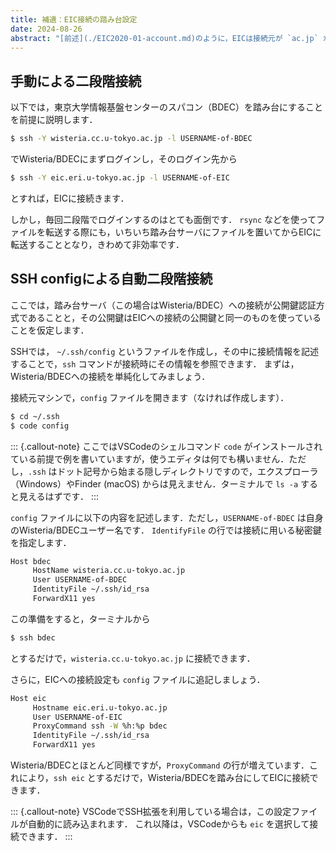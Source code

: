 ```yaml
---
title: 補遺：EIC接続の踏み台設定
date: 2024-08-26
abstract: "[前述](./EIC2020-01-account.md)のように，EICは接続元が `ac.jp` か `go.jp` で，かつDNSの逆引きに対応していないと接続ができません．そこで，EICに直接は接続できないような環境から，別のEICに接続できるサーバを踏み台にして接続する方法を紹介します．"
---
```


## 手動による二段階接続

以下では，東京大学情報基盤センターのスパコン（BDEC）を踏み台にすることを前提に説明します．

```bash
$ ssh -Y wisteria.cc.u-tokyo.ac.jp -l USERNAME-of-BDEC
```
でWisteria/BDECにまずログインし，そのログイン先から 
```bash
$ ssh -Y eic.eri.u-tokyo.ac.jp -l USERNAME-of-EIC
```
とすれば，EICに接続きます．

しかし，毎回二段階でログインするのはとても面倒です．
`rsync` などを使ってファイルを転送する際にも，いちいち踏み台サーバにファイルを置いてからEICに転送することとなり，きわめて非効率です．

## SSH configによる自動二段階接続

ここでは，踏み台サーバ（この場合はWisteria/BDEC）への接続が公開鍵認証方式であることと，その公開鍵はEICへの接続の公開鍵と同一のものを使っていることを仮定します．

SSHでは， `~/.ssh/config` というファイルを作成し，その中に接続情報を記述することで，`ssh` コマンドが接続時にその情報を参照できます．
まずは，Wisteria/BDECへの接続を単純化してみましょう．

接続元マシンで，`config` ファイルを開きます（なければ作成します）．

```bash
$ cd ~/.ssh
$ code config
```

::: {.callout-note}
ここではVSCodeのシェルコマンド `code` がインストールされている前提で例を書いていますが，使うエディタは何でも構いません．ただし，`.ssh` はドット記号から始まる隠しディレクトリですので，エクスプローラ（Windows）やFinder (macOS) からは見えません．ターミナルで `ls -a` すると見えるはずです．
:::

`config` ファイルに以下の内容を記述します．ただし，`USERNAME-of-BDEC` は自身のWisteria/BDECユーザー名です．
`IdentifyFile` の行では接続に用いる秘密鍵を指定します．

```bash
Host bdec
     HostName wisteria.cc.u-tokyo.ac.jp
     User USERNAME-of-BDEC
     IdentityFile ~/.ssh/id_rsa
     ForwardX11 yes
```

この準備をすると，ターミナルから
```bash
$ ssh bdec
```

とするだけで，`wisteria.cc.u-tokyo.ac.jp` に接続できます．

さらに，EICへの接続設定も `config` ファイルに追記しましょう．

```bash
Host eic
     Hostname eic.eri.u-tokyo.ac.jp
     User USERNAME-of-EIC
     ProxyCommand ssh -W %h:%p bdec
     IdentityFile ~/.ssh/id_rsa
     ForwardX11 yes
```

Wisteria/BDECとほとんど同様ですが，`ProxyCommand` の行が増えています．これにより，`ssh eic` とするだけで，Wisteria/BDECを踏み台にしてEICに接続できます．

::: {.callout-note}
VSCodeでSSH拡張を利用している場合は，この設定ファイルが自動的に読み込まれます．
これ以降は，VSCodeからも `eic` を選択して接続できます．
:::
